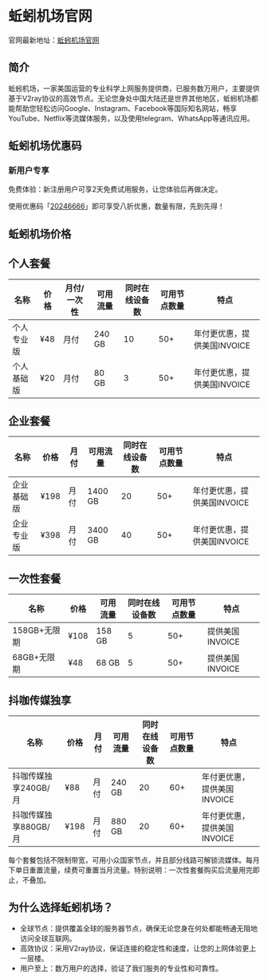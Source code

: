 # 蚯蚓机场官网

官网最新地址：[蚯蚓机场官网](https://qiuyin.icu/me#/register?code=75eku82t)


## 简介

蚯蚓机场，一家美国运营的专业科学上网服务提供商，已服务数万用户，主要提供基于V2ray协议的高效节点。无论您身处中国大陆还是世界其他地区，蚯蚓机场都能帮助您轻松访问Google、Instagram、Facebook等国际知名网站，畅享YouTube、Netflix等流媒体服务，以及使用telegram、WhatsApp等通讯应用。


## 蚯蚓机场优惠码

### 新用户专享
免费体验：新注册用户可享2天免费试用服务，让您体验后再做决定。

使用优惠码「[20246666](https://qiuyin.icu/me#/register?code=75eku82t)」即可享受八折优惠，数量有限，先到先得！

## 蚯蚓机场价格

## 个人套餐

| 名称      | 价格   | 月付/一次性 | 可用流量     | 同时在线设备数 | 可用节点数量 | 特点                |
|---------|------|--------|----------|------------|---------|-------------------|
| 个人专业版 | ¥48  | 月付    | 240 GB   | 10         | 50+     | 年付更优惠，提供美国INVOICE |
| 个人基础版 | ¥20  | 月付    | 80 GB    | 3          | 50+     | 年付更优惠，提供美国INVOICE |

## 企业套餐

| 名称      | 价格   | 月付    | 可用流量     | 同时在线设备数 | 可用节点数量 | 特点                |
|---------|------|-------|----------|------------|---------|-------------------|
| 企业基础版 | ¥198 | 月付    | 1400 GB   | 20         | 50+     | 年付更优惠，提供美国INVOICE |
| 企业专业版 | ¥398 | 月付    | 3400 GB   | 40         | 50+     | 年付更优惠，提供美国INVOICE |

## 一次性套餐

| 名称             | 价格   | 可用流量   | 同时在线设备数 | 可用节点数量 | 特点            |
|----------------|------|--------|------------|---------|---------------|
| 158GB+无限期    | ¥108 | 158 GB | 5          | 50+     | 提供美国INVOICE |
| 68GB+无限期     | ¥48  | 68 GB  | 5          | 50+     | 提供美国INVOICE |

## 抖咖传媒独享

| 名称              | 价格   | 月付    | 可用流量   | 同时在线设备数 | 可用节点数量 | 特点                |
|-----------------|------|-------|--------|------------|---------|-------------------|
| 抖咖传媒独享240GB/月 | ¥88  | 月付    | 240 GB  | 20         | 60+     | 年付更优惠，提供美国INVOICE |
| 抖咖传媒独享880GB/月 | ¥198 | 月付    | 880 GB  | 20         | 60+     | 年付更优惠，提供美国INVOICE |

每个套餐包括不限制带宽，可用小众国家节点，并且部分线路可解锁流媒体。每月下单日重置流量，续费可重置当月流量。特别说明：一次性套餐购买后流量用完即止，不叠加。


## 为什么选择蚯蚓机场？


- 全球节点：提供覆盖全球的服务器节点，确保无论您身在何处都能畅通无阻地访问全球互联网。
- 高效协议：采用V2ray协议，保证连接的稳定性和速度，让您的上网体验更上一层楼。
- 用户至上：数万用户的选择，验证了我们服务的专业性和可靠性。

